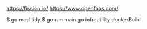 https://fission.io/
https://www.openfaas.com/

$ go mod tidy
$ go run main.go infrautility dockerBuild
